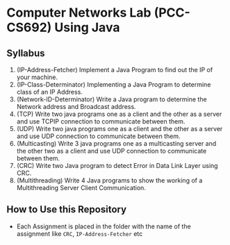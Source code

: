 # Computer Networks Lab (PCC-CS692) Using Java

## Syllabus
1. (IP-Address-Fetcher) Implement a Java Program to find out the IP of your machine.
2. (IP-Class-Determinator) Implementing a Java Program to determine class of an IP Address.
3. (Network-ID-Determinator) Write a Java program to determine the Network address and Broadcast address. 
4. (TCP) Write two java programs one as a client and the other as a server and use TCPIP connection to communicate between them.
5. (UDP) Write two java programs one as a client and the other as a server and use UDP connection to communicate between them.
6. (Multicasting) Write 3 java programs one as a multicasting server and the other two as a client and use UDP connection to communicate between them.
7. (CRC) Write two Java program to detect Error in Data Link Layer using CRC.
8. (Multithreading) Write 4 Java programs to show the working of a Multithreading Server Client Communication.

## How to Use this Repository
- Each Assignment is placed in the folder with the name of the assignment like `CRC`, `IP-Address-Fetcher` etc